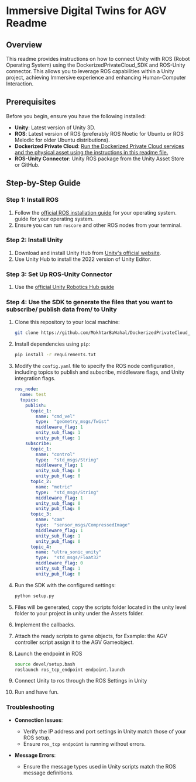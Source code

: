 # Immersive Digital Twins for AGV Readme

## Overview

This readme provides instructions on how to connect Unity with ROS (Robot Operating System) using the DockerizedPrivateCloud_SDK and ROS-Unity connector. This allows you to leverage ROS capabilities within a Unity project, achieving Immersive experience and enhancing Human-Computer Interaction.

## Prerequisites

Before you begin, ensure you have the following installed:

- **Unity**: Latest version of Unity 3D.
- **ROS**: Latest version of ROS (preferably ROS Noetic for Ubuntu or ROS Melodic for older Ubuntu distributions).
- **Dockerized Private Cloud**: [Run the Dockerized Private Cloud services and the physical asset using the instructions in this readme file. ](https://github.com/maram-mahmoudi/DigitalTwin/blob/f7edef0c66dbbc5ae361a9f8bb4d7ba4fe2c9ebc/readmes/README.md)
- **ROS-Unity Connector**: Unity ROS package from the Unity Asset Store or GitHub.

## Step-by-Step Guide

### Step 1: Install ROS

1. Follow the [official ROS installation guide](http://wiki.ros.org/ROS/Installation) for your operating system. guide for your operating system.
2. Ensure you can run `roscore` and other ROS nodes from your terminal.

### Step 2: Install Unity

1. Download and install Unity Hub from [Unity's official website](https://unity.com/).
2. Use Unity Hub to install the 2022 version of Unity Editor.

### Step 3: Set Up ROS-Unity Connector

1. Use the [official Unity Robotics Hub guide](https://github.com/Unity-Technologies/ROS-TCP-Connector)


### Step 4: Use the SDK to generate the files that you want to subscribe/ publish data from/ to Unity 


1. Clone this repository to your local machine:

    ```bash
    git clone https://github.com/MokhtarBaWahal/DockerizedPrivateCloud_SDK.git
    ```

2. Install dependencies using `pip`:

    ```bash
    pip install -r requirements.txt
    ```


3. Modify the `config.yaml` file to specify the ROS node configuration, including topics to publish and subscribe, middleware flags, and Unity integration flags.

    ```yaml
    ros_node:
      name: test
      topics:
        publish:
          topic_1:
            name: "cmd_vel"
            type:  "geometry_msgs/Twist"
            middleware_flag: 1
            unity_sub_flag: 1
            unity_pub_flag: 1
        subscribe:
          topic_1:
            name: "control"
            type:  "std_msgs/String"
            middleware_flag: 1
            unity_sub_flag: 0
            unity_pub_flag: 0
          topic_2:
            name: "metric"
            type:  "std_msgs/String"
            middleware_flag: 1
            unity_sub_flag: 0
            unity_pub_flag: 0
          topic_3: 
            name: "cam"
            type:  "sensor_msgs/CompressedImage"
            middleware_flag: 1
            unity_sub_flag: 1
            unity_pub_flag: 0
          topic_4: 
            name: "ultra_sonic_unity"
            type:  "std_msgs/Float32"
            middleware_flag: 0
            unity_sub_flag: 1
            unity_pub_flag: 0
    ```

4. Run the SDK with the configured settings:

    ```bash
    python setup.py
    ```
5. Files will be generated, copy the scripts folder located in the unity level folder to your project in unity under the Assets folder.
6. Implement the callbacks.
8. Attach the ready scripts to game objects,  for Example: the AGV controller script assign it to the AGV Gameobject.
9. Launch the endpoint in ROS
     ```bash
   source devel/setup.bash
     roslaunch ros_tcp_endpoint endpoint.launch
    ```
10. Connect Unity to ros through the ROS Settings in Unity
11. Run and have fun.

### Troubleshooting

- **Connection Issues**:
  - Verify the IP address and port settings in Unity match those of your ROS setup.
  - Ensure `ros_tcp endpoint` is running without errors.

- **Message Errors**:
  - Ensure the message types used in Unity scripts match the ROS message definitions.


